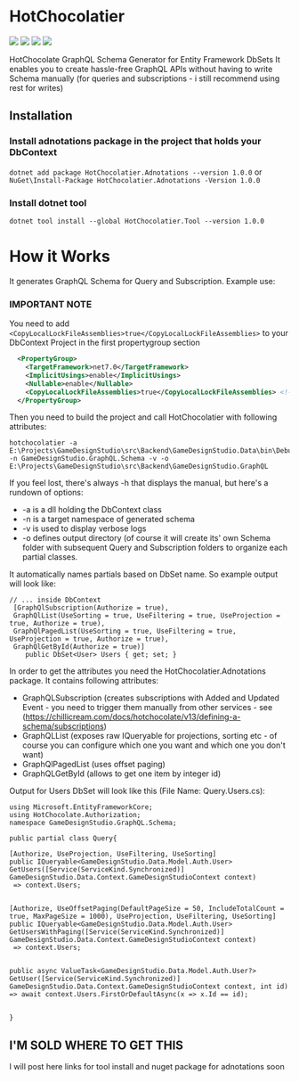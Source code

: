 # HotChocolatier
![](https://img.shields.io/badge/C%23-239120?style=for-the-badge&logo=c-sharp&logoColor=white) ![](https://img.shields.io/badge/.NET-5C2D91?style=for-the-badge&logo=.net&logoColor=white) [![](https://img.shields.io/nuget/v/HotChocolatier.Adnotations?label=Adnotations%20Package&style=for-the-badge)](https://www.nuget.org/packages/HotChocolatier.Adnotations/) [![](https://img.shields.io/nuget/v/HotChocolatier.Tool?label=Tool&style=for-the-badge)](https://www.nuget.org/packages/HotChocolatier.Tool/)

HotChocolate GraphQL Schema Generator for Entity Framework DbSets
It enables you to create hassle-free GraphQL APIs without having to write Schema manually (for queries and subscriptions - i still recommend using rest for writes)

## Installation

### Install adnotations package in the project that holds your DbContext 
`dotnet add package HotChocolatier.Adnotations --version 1.0.0`
or
`NuGet\Install-Package HotChocolatier.Adnotations -Version 1.0.0`

### Install dotnet tool 
`dotnet tool install --global HotChocolatier.Tool --version 1.0.0`

# How it Works
It generates GraphQL Schema for Query and Subscription. Example use:
### IMPORTANT NOTE
You need to add `<CopyLocalLockFileAssemblies>true</CopyLocalLockFileAssemblies>` to your DbContext Project
in the first propertygroup section

```XML
  <PropertyGroup>
    <TargetFramework>net7.0</TargetFramework>
    <ImplicitUsings>enable</ImplicitUsings>
    <Nullable>enable</Nullable>
    <CopyLocalLockFileAssemblies>true</CopyLocalLockFileAssemblies> <!-- Here -->
  </PropertyGroup>
```
Then you need to build the project and call HotChocolatier with following attributes: 
```
hotchocolatier -a E:\Projects\GameDesignStudio\src\Backend\GameDesignStudio.Data\bin\Debug\net7.0\GameDesignStudio.Data.dll -n GameDesignStudio.GraphQL.Schema -v -o E:\Projects\GameDesignStudio\src\Backend\GameDesignStudio.GraphQL
```
If you feel lost, there's always -h that displays the manual, but here's a rundown of options:
* -a is a dll holding the DbContext class
* -n is a target namespace of generated schema
* -v is used to display verbose logs
* -o defines output directory (of course it will create its' own Schema folder with subsequent Query and Subscription folders to organize each partial classes.

It automatically names partials based on DbSet name. So example output will look like: 

```CSharp
// ... inside DbContext
 [GraphQlSubscription(Authorize = true),
 GraphQlList(UseSorting = true, UseFiltering = true, UseProjection = true, Authorize = true),
 GraphQlPagedList(UseSorting = true, UseFiltering = true, UseProjection = true, Authorize = true),
 GraphQlGetById(Authorize = true)]
    public DbSet<User> Users { get; set; }
```

In order to get the attributes you need the HotChocolatier.Adnotations package. 
It contains following attributes: 
* GraphQLSubscription (creates subscriptions with Added and Updated Event - you need to trigger them manually from other services - see (https://chillicream.com/docs/hotchocolate/v13/defining-a-schema/subscriptions)
* GraphQLList (exposes raw IQueryable for projections, sorting etc - of course you can configure which one you want and which one you don't want)
* GraphQlPagedList (uses offset paging)
* GraphQLGetById (allows to get one item by integer id)

Output for Users DbSet will look like this (File Name: Query.Users.cs): 

```CSharp 
using Microsoft.EntityFrameworkCore;
using HotChocolate.Authorization;
namespace GameDesignStudio.GraphQL.Schema;

public partial class Query{
    
[Authorize, UseProjection, UseFiltering, UseSorting]
public IQueryable<GameDesignStudio.Data.Model.Auth.User> GetUsers([Service(ServiceKind.Synchronized)] GameDesignStudio.Data.Context.GameDesignStudioContext context)
 => context.Users;


[Authorize, UseOffsetPaging(DefaultPageSize = 50, IncludeTotalCount = true, MaxPageSize = 1000), UseProjection, UseFiltering, UseSorting]
public IQueryable<GameDesignStudio.Data.Model.Auth.User> GetUsersWithPaging([Service(ServiceKind.Synchronized)] GameDesignStudio.Data.Context.GameDesignStudioContext context)
 => context.Users;


public async ValueTask<GameDesignStudio.Data.Model.Auth.User?> GetUser([Service(ServiceKind.Synchronized)] GameDesignStudio.Data.Context.GameDesignStudioContext context, int id)
=> await context.Users.FirstOrDefaultAsync(x => x.Id == id);


}
```

## I'M SOLD WHERE TO GET THIS 

I will post here links for tool install and nuget package for adnotations soon
